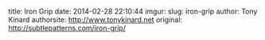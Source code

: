 title: Iron Grip
date: 2014-02-28 22:10:44
imgur: 
slug: iron-grip
author: Tony Kinard
authorsite: http://www.tonykinard.net
original: http://subtlepatterns.com/iron-grip/
